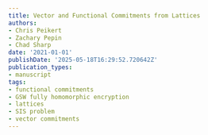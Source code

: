 ```yaml
---
title: Vector and Functional Commitments from Lattices
authors:
- Chris Peikert
- Zachary Pepin
- Chad Sharp
date: '2021-01-01'
publishDate: '2025-05-18T16:29:52.720642Z'
publication_types:
- manuscript
tags:
- functional commitments
- GSW fully homomorphic encryption
- lattices
- SIS problem
- vector commitments
---
```

